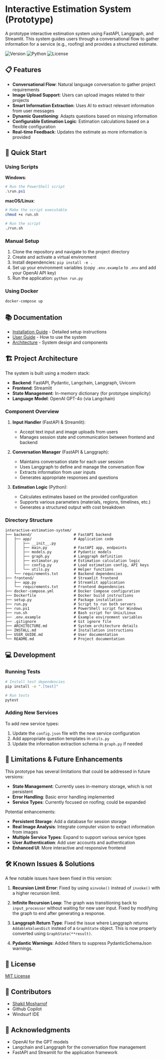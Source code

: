 # Interactive Estimation System (Prototype)

A prototype interactive estimation system using FastAPI, Langgraph, and Streamlit. This system guides users through a conversational flow to gather information for a service (e.g., roofing) and provides a structured estimate.

![Version](https://img.shields.io/badge/version-0.1.0-blue)
![Python](https://img.shields.io/badge/python-3.11%2B-blue)
![License](https://img.shields.io/badge/license-MIT-green)

## 📋 Features

- **Conversational Flow**: Natural language conversation to gather project requirements
- **Image Upload Support**: Users can upload images related to their projects
- **Smart Information Extraction**: Uses AI to extract relevant information from user messages
- **Dynamic Questioning**: Adapts questions based on missing information
- **Configurable Estimation Logic**: Estimation calculations based on a flexible configuration
- **Real-time Feedback**: Updates the estimate as more information is provided

## 🚀 Quick Start

### Using Scripts

**Windows**:
```powershell
# Run the PowerShell script
.\run.ps1
```

**macOS/Linux**:
```bash
# Make the script executable
chmod +x run.sh

# Run the script
./run.sh
```

### Manual Setup

1. Clone the repository and navigate to the project directory
2. Create and activate a virtual environment
3. Install dependencies: `pip install -e .`
4. Set up your environment variables (copy `.env.example` to `.env` and add your OpenAI API key)
5. Run the application: `python run.py`

### Using Docker

```bash
docker-compose up
```

## 📚 Documentation

- [Installation Guide](INSTALL.md) - Detailed setup instructions
- [User Guide](USER_GUIDE.md) - How to use the system
- [Architecture](ARCHITECTURE.md) - System design and components

## 🏗️ Project Architecture

The system is built using a modern stack:

- **Backend**: FastAPI, Pydantic, Langchain, Langgraph, Uvicorn
- **Frontend**: Streamlit
- **State Management**: In-memory dictionary (for prototype simplicity)
- **Language Model**: OpenAI GPT-4o (via Langchain)

### Component Overview

1. **Input Handler** (FastAPI & Streamlit):
   - Accept text input and image uploads from users
   - Manages session state and communication between frontend and backend

2. **Conversation Manager** (FastAPI & Langgraph):
   - Maintains conversation state for each user session
   - Uses Langgraph to define and manage the conversation flow
   - Extracts information from user inputs
   - Generates appropriate responses and questions

3. **Estimation Logic** (Python):
   - Calculates estimates based on the provided configuration
   - Supports various parameters (materials, regions, timelines, etc.)
   - Generates a structured output with cost breakdown

### Directory Structure

```
interactive-estimation-system/
├── backend/                   # FastAPI backend
│   ├── app/                   # Application code
│   │   ├── __init__.py        
│   │   ├── main.py            # FastAPI app, endpoints
│   │   ├── models.py          # Pydantic models
│   │   ├── graph.py           # Langgraph definition
│   │   ├── estimator.py       # Estimation calculation logic
│   │   ├── config.py          # Load estimation config, API keys
│   │   └── utils.py           # Helper functions
│   └── requirements.txt       # Backend dependencies
├── frontend/                  # Streamlit frontend
│   ├── app.py                 # Streamlit application
│   └── requirements.txt       # Frontend dependencies
├── docker-compose.yml         # Docker Compose configuration
├── Dockerfile                 # Docker build instructions
├── setup.py                   # Package installation
├── run.py                     # Script to run both servers
├── run.ps1                    # PowerShell script for Windows
├── run.sh                     # Bash script for Unix/Linux
├── .env.example               # Example environment variables
├── .gitignore                 # Git ignore file
├── ARCHITECTURE.md            # System architecture details
├── INSTALL.md                 # Installation instructions
├── USER_GUIDE.md              # User documentation
└── README.md                  # Project documentation
```

## 💻 Development

### Running Tests

```bash
# Install test dependencies
pip install -e ".[test]"

# Run tests
pytest
```

### Adding New Services

To add new service types:

1. Update the `config.json` file with the new service configuration
2. Add appropriate question templates in `utils.py`
3. Update the information extraction schema in `graph.py` if needed

## 🚧 Limitations & Future Enhancements

This prototype has several limitations that could be addressed in future versions:

- **State Management**: Currently uses in-memory storage, which is not persistent
- **Error Handling**: Basic error handling implemented
- **Service Types**: Currently focused on roofing; could be expanded

Potential enhancements:

- **Persistent Storage**: Add a database for session storage
- **Real Image Analysis**: Integrate computer vision to extract information from images
- **Multiple Service Types**: Expand to support various service types
- **User Authentication**: Add user accounts and authentication
- **Enhanced UI**: More interactive and responsive frontend

## 🛠️ Known Issues & Solutions

A few notable issues have been fixed in this version:

1. **Recursion Limit Error**: Fixed by using `ainvoke()` instead of `invoke()` with a higher recursion limit.

2. **Infinite Recursion Loop**: The graph was transitioning back to `input_processor` without waiting for new user input. 
   Fixed by modifying the graph to end after generating a response.

3. **Langgraph Return Type**: Fixed the issue where Langgraph returns `AddableValuesDict` instead of a `GraphState` object.
   This is now properly converted using `GraphState(**result)`.

4. **Pydantic Warnings**: Added filters to suppress PydanticSchemaJson warnings.

## 📝 License

[MIT License](LICENSE)

## 👥 Contributors

- [Shakil Mosharrof](https://github.com/shakil1819)
- Github Copilot
- Windsurf IDE

## 🙏 Acknowledgments

- OpenAI for the GPT models
- Langchain and Langgraph for the conversation flow management
- FastAPI and Streamlit for the application framework
